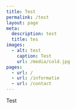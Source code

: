 ```yaml
---
title: Test
permalink: /test
layout: page
meta:
  description: test
  title: tes
images:
  - alt: test
    caption: Test
    url: /media/cold.jpg
pages:
  - url: /
  - url: /informatie
  - url: /contact
---
```

Test

